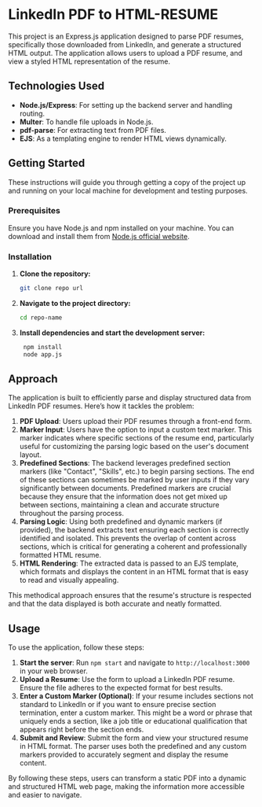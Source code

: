 # LinkedIn PDF to HTML-RESUME
This project is an Express.js application designed to parse PDF resumes, specifically those downloaded from LinkedIn, and generate a structured HTML output. The application allows users to upload a PDF resume,  and view a styled HTML representation of the resume.

## Technologies Used

- **Node.js/Express**: For setting up the backend server and handling routing.
- **Multer**: To handle file uploads in Node.js.
- **pdf-parse**: For extracting text from PDF files.
- **EJS**: As a templating engine to render HTML views dynamically.

## Getting Started

These instructions will guide you through getting a copy of the project up and running on your local machine for development and testing purposes.

### Prerequisites

Ensure you have Node.js and npm installed on your machine. You can download and install them from [Node.js official website](https://nodejs.org/).

### Installation

1. **Clone the repository:**
   ```bash
   git clone repo url
2. **Navigate to the project directory:**
   ```bash
   cd repo-name
 3. **Install dependencies and start the development server:**
    ```bash
     npm install
     node app.js

## Approach

The application is built to efficiently parse and display structured data from LinkedIn PDF resumes. Here’s how it tackles the problem:

1. **PDF Upload**: Users upload their PDF resumes through a front-end form.
2. **Marker Input**: Users have the option to input a custom text marker. This marker indicates where specific sections of the resume end, particularly useful for customizing the parsing logic based on the user's document layout.
3. **Predefined Sections**: The backend leverages predefined section markers (like "Contact", "Skills", etc.) to begin parsing sections. The end of these sections can sometimes be marked by user inputs if they vary significantly between documents. Predefined markers are crucial because they ensure that the information does not get mixed up between sections, maintaining a clean and accurate structure throughout the parsing process.
4. **Parsing Logic**: Using both predefined and dynamic markers (if provided), the backend extracts text ensuring each section is correctly identified and isolated. This prevents the overlap of content across sections, which is critical for generating a coherent and professionally formatted HTML resume.
5. **HTML Rendering**: The extracted data is passed to an EJS template, which formats and displays the content in an HTML format that is easy to read and visually appealing.

This methodical approach ensures that the resume's structure is respected and that the data displayed is both accurate and neatly formatted.

## Usage

To use the application, follow these steps:

1. **Start the server**: Run `npm start` and navigate to `http://localhost:3000` in your web browser.
2. **Upload a Resume**: Use the form to upload a LinkedIn PDF resume. Ensure the file adheres to the expected format for best results.
3. **Enter a Custom Marker (Optional)**: If your resume includes sections not standard to LinkedIn or if you want to ensure precise section termination, enter a custom marker. This might be a word or phrase that uniquely ends a section, like a job title or educational qualification that appears right before the section ends.
4. **Submit and Review**: Submit the form and view your structured resume in HTML format. The parser uses both the predefined and any custom markers provided to accurately segment and display the resume content.

By following these steps, users can transform a static PDF into a dynamic and structured HTML web page, making the information more accessible and easier to navigate.

  
